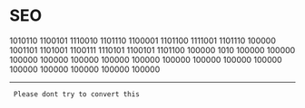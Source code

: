 # SEO

1010110 1100101 1110010 1101110 1100001 1101100 1111001 1101110 100000 1001101 1101001 1100111 1110101 1100101 1101100 100000 1010 100000 100000 100000 100000 100000 100000 100000 100000 100000 100000 100000 100000 100000 100000 100000 100000


---
<code> Please dont try to convert this </code>
